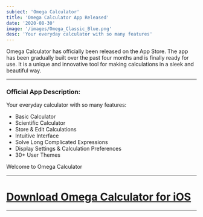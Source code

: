 ```yaml
---
subject: 'Omega Calculator'
title: 'Omega Calculator App Released'
date: '2020-08-30'
image: '/images/Omega_Classic_Blue.png'
desc: 'Your everyday calculator with so many features'
---
```


Omega Calculator has officially been released on the App Store. The app has been gradually built over the past four months and is finally ready for use. It is a unique and innovative tool for making calculations in a sleek and beautiful way.

---

### Official App Description:

Your everyday calculator with so many features: 

* Basic Calculator 
* Scientific Calculator 
* Store & Edit Calculations 
* Intuitive Interface 
* Solve Long Complicated Expressions 
* Display Settings & Calculation Preferences 
* 30+ User Themes 

Welcome to Omega Calculator

---

# [Download Omega Calculator for iOS](https://apps.apple.com/is/app/omega-calculator/id1528068503)

---
